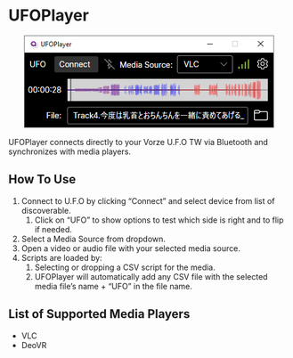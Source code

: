 
# UFOPlayer

<p align="center"><img src="UFOPlayer/Assets/preview.png"></p>
UFOPlayer connects directly to your Vorze U.F.O TW via Bluetooth and synchronizes with media players. 


## How To Use

1. Connect to U.F.O by clicking “Connect” and select device from list of discoverable.
    1. Click on “UFO” to show options to test which side is right and to flip if needed.
2. Select a Media Source from dropdown.
3. Open a video or audio file with your selected media source.
4. Scripts are loaded by:
    1. Selecting or dropping a CSV script for the media.
    2. UFOPlayer will automatically add any CSV file with the selected media file’s name + “UFO” in the file name.


## List of Supported Media Players

* VLC
* DeoVR
